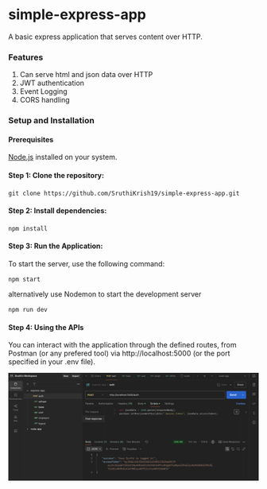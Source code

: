 # simple-express-app
A basic express application that serves content over HTTP.

### Features
1. Can serve html and json data over HTTP
2. JWT authentication
3. Event Logging
4. CORS handling

### Setup and Installation
#### Prerequisites
[Node.js](https://nodejs.org/en) installed on your system.

#### Step 1: Clone the repository:
```
git clone https://github.com/SruthiKrish19/simple-express-app.git
```

#### Step 2: Install dependencies:
```
npm install
```

#### Step 3: Run the Application:
To start the server, use the following command:
```
npm start
```
alternatively use Nodemon to start the development server
```
npm run dev
```

#### Step 4: Using the APIs
You can interact with the application through the defined routes, from Postman (or any prefered tool) via http://localhost:5000 (or the port specified in your .env file).

![Auth Route](public/image/image.png)
